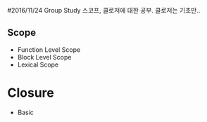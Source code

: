 #2016/11/24 Group Study
스코프, 클로저에 대한 공부.
클로저는 기초만..

## Scope
- Function Level Scope
- Block Level Scope
- Lexical Scope

# Closure
- Basic
